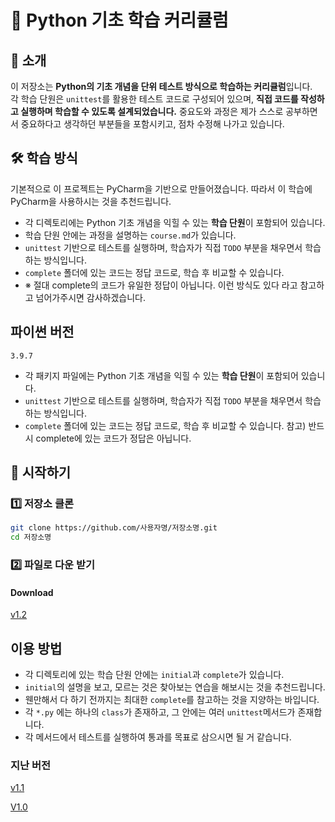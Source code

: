 # 🐍 Python 기초 학습 커리큘럼

## 📖 소개
이 저장소는 **Python의 기초 개념을 단위 테스트 방식으로 학습하는 커리큘럼**입니다.  
각 학습 단원은 `unittest`를 활용한 테스트 코드로 구성되어 있으며, **직접 코드를 작성하고 실행하며 학습할 수 있도록 설계되었습니다.**
중요도와 과정은 제가 스스로 공부하면서 중요하다고 생각하던 부분들을 포함시키고, 점차 수정해 나가고 있습니다.

## 🛠️ 학습 방식
기본적으로 이 프로젝트는 PyCharm을 기반으로 만들어졌습니다.
따라서 이 학습에 PyCharm을 사용하시는 것을 추천드립니다.
- 각 디렉토리에는 Python 기초 개념을 익힐 수 있는 **학습 단원**이 포함되어 있습니다.
- 학습 단원 안에는 과정을 설명하는 `course.md`가 있습니다.
- `unittest` 기반으로 테스트를 실행하며, 학습자가 직접 `TODO` 부분을 채우면서 학습하는 방식입니다.
- `complete` 폴더에 있는 코드는 정답 코드로, 학습 후 비교할 수 있습니다.
- ※ 절대 complete의 코드가 유일한 정답이 아닙니다. 이런 방식도 있다 라고 참고하고 넘어가주시면 감사하겠습니다.

## 파이썬 버전
`3.9.7`

- 각 패키지 파일에는 Python 기초 개념을 익힐 수 있는 **학습 단원**이 포함되어 있습니다.
- `unittest` 기반으로 테스트를 실행하며, 학습자가 직접 `TODO` 부분을 채우면서 학습하는 방식입니다.
- `complete` 폴더에 있는 코드는 정답 코드로, 학습 후 비교할 수 있습니다. 참고) 반드시 complete에 있는 코드가 정답은 아닙니다.

## 🚀 시작하기
### 1️⃣ 저장소 클론

```bash
git clone https://github.com/사용자명/저장소명.git
cd 저장소명
```

### 2️⃣ 파일로 다운 받기
#### Download
[v1.2](https://github.com/kangdora/EduPy/archive/refs/tags/v1.2.0.zip)

## 이용 방법
- 각 디렉토리에 있는 학습 단원 안에는 `initial`과 `complete`가 있습니다.
- `initial`의 설명을 보고, 모르는 것은 찾아보는 연습을 해보시는 것을 추천드립니다.
- 웬만해서 다 하기 전까지는 최대한 `complete`를 참고하는 것을 지양하는 바입니다.
- 각 `*.py` 에는 하나의 `class`가 존재하고, 그 안에는 여러 `unittest`메서드가 존재합니다.
- 각 메서드에서 테스트를 실행하여 통과를 목표로 삼으시면 될 거 같습니다.

### 지난 버전
[v1.1](https://github.com/kangdora/EduPy/archive/refs/tags/v1.1.0.zip)

[V1.0](https://github.com/kangdora/EduPy/archive/refs/tags/v1.0.zip)
